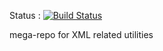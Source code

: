 Status : 
[![Build Status](https://api.travis-ci.org/snoyberg/xml.svg?branch=master)](https://travis-ci.org/snoyberg/xml)

mega-repo for XML related utilities
